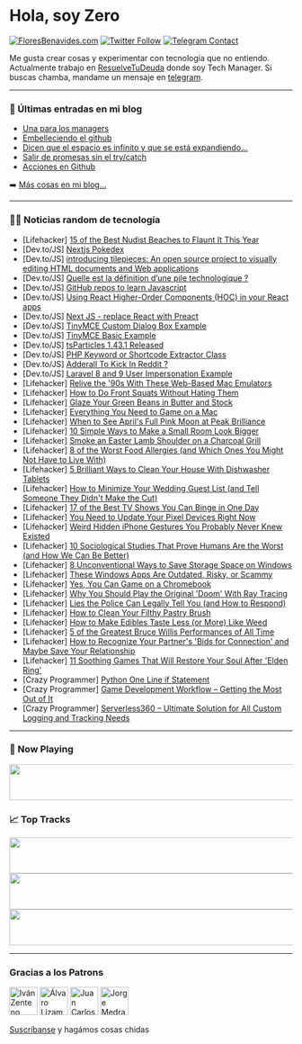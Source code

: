# Hola, soy Zero

[![FloresBenavides.com](https://img.shields.io/website?down_message=oops&label=MiBlog&style=for-the-badge&up_message=online&url=https%3A%2F%2Ffloresbenavides.com)](https://floresbenavides.com) [![Twitter Follow](https://img.shields.io/twitter/follow/ZeroDragon?color=%231DA1F2&label=Follow&logo=twitter&logoColor=ffffff&style=for-the-badge)](https://twitter.com/zerodragon) [![Telegram Contact](https://img.shields.io/badge/escr%C3%ADbeme-ZeroDragon-%2326A5E4?style=for-the-badge&logo=telegram)](https://t.me/zerodragon)

Me gusta crear cosas y experimentar con tecnología que no entiendo.
Actualmente trabajo en [ResuelveTuDeuda](http://github.com/resuelve) donde soy Tech Manager.
Si buscas chamba, mandame un mensaje en [telegram](https://t.me/zerodragon).

---

### 📕 Últimas entradas en mi blog
<!-- BLOG-POST-LIST:START -->
- [Una para los managers](https://floresbenavides.com/una-para-los-managers/)
- [Embelleciendo el github](https://floresbenavides.com/embelleciendo-el-github/)
- [Dicen que el espacio es infinito y que se está expandiendo…](https://floresbenavides.com/dicen-que-el-espacio-es-infinito-y-que-se-esta-expandiendo/)
- [Salir de promesas sin el try/catch](https://floresbenavides.com/salir-de-promesas-sin-el-try-catch/)
- [Acciones en Github](https://floresbenavides.com/acciones-en-github/)
<!-- BLOG-POST-LIST:END -->

➡️ [Más cosas en mi blog...](https://floresbenavides.com)

---

### 👨‍💻 Noticias random de tecnología
<!-- TECH-POSTS:START -->
- [Lifehacker] [15 of the Best Nudist Beaches to Flaunt It This Year](https://lifehacker.com/15-of-the-best-nudist-beaches-to-flaunt-it-this-year-1848714163)
- [Dev.to/JS] [Nextjs Pokedex](https://dev.to/louis3797/nextjs-pokedex-4oj)
- [Dev.to/JS] [introducing tilepieces: An open source project to visually editing HTML documents and Web applications](https://dev.to/tilepieces/introducing-tilepieces-an-open-source-project-to-visually-editing-html-documents-and-web-applications-49mc)
- [Dev.to/JS] [Quelle est la définition d’une pile technologique ?](https://dev.to/euro_tech_conseil_france/quelle-est-la-definition-dune-pile-technologique--2aco)
- [Dev.to/JS] [GitHub repos to learn Javascript](https://dev.to/annoh_karlgusta/github-repos-to-learn-javascript-5g5f)
- [Dev.to/JS] [Using React Higher-Order Components &lpar;HOC&rpar; in your React apps](https://dev.to/princeibs/using-react-higher-order-components-hoc-in-your-react-apps-5421)
- [Dev.to/JS] [Next JS - replace React with Preact](https://dev.to/kasperaamodt/next-js-replace-react-with-preact-2f7i)
- [Dev.to/JS] [TinyMCE Custom Dialog Box Example](https://dev.to/codeanddeploy/tinymce-custom-dialog-box-example-4m8f)
- [Dev.to/JS] [TinyMCE Basic Example](https://dev.to/codeanddeploy/tinymce-basic-example-829)
- [Dev.to/JS] [tsParticles 1.43.1 Released](https://dev.to/matteobruni/tsparticles-1431-released-44p2)
- [Dev.to/JS] [PHP Keyword or Shortcode Extractor Class](https://dev.to/codeanddeploy/php-keyword-or-shortcode-extractor-class-366c)
- [Dev.to/JS] [Adderall To Kick In Reddit ?](https://dev.to/alexjam55401398/adderall-to-kick-in-reddit--19nb)
- [Dev.to/JS] [Laravel 8 and 9 User Impersonation Example](https://dev.to/codeanddeploy/laravel-8-and-9-user-impersonation-example-2hac)
- [Lifehacker] [Relive the &#39;90s With These Web-Based Mac Emulators](https://lifehacker.com/relive-the-90s-with-these-web-based-mac-emulators-1848752013)
- [Lifehacker] [How to Do Front Squats Without Hating Them](https://lifehacker.com/how-to-do-front-squats-without-hating-them-1848753460)
- [Lifehacker] [Glaze Your Green Beans in Butter and Stock](https://lifehacker.com/glaze-your-green-beans-in-butter-and-stock-1848752979)
- [Lifehacker] [Everything You Need to Game on a Mac](https://lifehacker.com/everything-you-need-to-game-on-a-mac-1848752691)
- [Lifehacker] [When to See April&#39;s Full Pink Moon at Peak Brilliance](https://lifehacker.com/when-to-see-aprils-full-pink-moon-at-peak-brilliance-1848752693)
- [Lifehacker] [10 Simple Ways to Make a Small Room Look Bigger](https://lifehacker.com/10-simple-ways-to-make-a-small-room-look-bigger-1848751494)
- [Lifehacker] [Smoke an Easter Lamb Shoulder on a Charcoal Grill](https://lifehacker.com/smoke-an-easter-lamb-shoulder-on-a-charcoal-grill-1848747851)
- [Lifehacker] [8 of the Worst Food Allergies &lpar;and Which Ones You Might Not Have to Live With&rpar;](https://lifehacker.com/8-of-the-worst-food-allergies-and-which-ones-you-might-1848751471)
- [Lifehacker] [5 Brilliant Ways to Clean Your House With Dishwasher Tablets](https://lifehacker.com/5-brilliant-ways-to-clean-your-house-with-dishwasher-ta-1848751584)
- [Lifehacker] [How to Minimize Your Wedding Guest List &lpar;and Tell Someone They Didn&#39;t Make the Cut&rpar;](https://lifehacker.com/how-to-minimize-your-wedding-guest-list-and-tell-someo-1848751053)
- [Lifehacker] [17 of the Best TV Shows You Can Binge in One Day](https://lifehacker.com/17-of-the-best-tv-shows-you-can-binge-in-one-day-1848715528)
- [Lifehacker] [You Need to Update Your Pixel Devices Right Now](https://lifehacker.com/you-need-to-update-your-pixel-devices-right-now-1848750611)
- [Lifehacker] [Weird Hidden iPhone Gestures You Probably Never Knew Existed](https://lifehacker.com/weird-hidden-iphone-gestures-you-probably-never-knew-ex-1848749693)
- [Lifehacker] [10 Sociological Studies That Prove Humans Are the Worst &lpar;and How We Can Be Better&rpar;](https://lifehacker.com/10-sociological-studies-that-prove-humans-are-the-worst-1848747515)
- [Lifehacker] [8 Unconventional Ways to Save Storage Space on Windows](https://lifehacker.com/8-unconventional-ways-to-save-storage-space-on-windows-1848702210)
- [Lifehacker] [These Windows Apps Are Outdated, Risky, or Scammy](https://lifehacker.com/these-windows-apps-are-outdated-risky-or-scammy-1848707239)
- [Lifehacker] [Yes, You Can Game on a Chromebook](https://lifehacker.com/yes-you-can-game-on-a-chromebook-1848746540)
- [Lifehacker] [Why You Should Play the Original &#39;Doom&#39; With Ray Tracing](https://lifehacker.com/why-you-should-play-the-original-doom-with-ray-tracing-1848745533)
- [Lifehacker] [Lies the Police Can Legally Tell You &lpar;and How to Respond&rpar;](https://lifehacker.com/lies-the-police-can-legally-tell-you-and-how-to-respon-1848746966)
- [Lifehacker] [How to Clean Your Filthy Pastry Brush](https://lifehacker.com/how-to-clean-your-filthy-pastry-brush-1848746868)
- [Lifehacker] [How to Make Edibles Taste Less &lpar;or More&rpar; Like Weed](https://lifehacker.com/how-to-make-edibles-taste-less-or-more-like-weed-1848746861)
- [Lifehacker] [5 of the Greatest Bruce Willis Performances of All Time](https://lifehacker.com/5-of-the-greatest-bruce-willis-performances-of-all-time-1848745347)
- [Lifehacker] [How to Recognize Your Partner&#39;s &#39;Bids for Connection&#39; and Maybe Save Your Relationship](https://lifehacker.com/how-to-recognize-your-partners-bids-for-connection-and-1848740174)
- [Lifehacker] [11 Soothing Games That Will Restore Your Soul After &#39;Elden Ring&#39;](https://lifehacker.com/11-soothing-games-that-will-restore-your-soul-after-eld-1848693384)
- [Crazy Programmer] [Python One Line if Statement](https://www.thecrazyprogrammer.com/2022/04/python-one-line-if.html)
- [Crazy Programmer] [Game Development Workflow – Getting the Most Out of It](https://www.thecrazyprogrammer.com/2022/04/game-development-workflow.html)
- [Crazy Programmer] [Serverless360 – Ultimate Solution for All Custom Logging and Tracking Needs](https://www.thecrazyprogrammer.com/2022/03/serverless360.html)<!-- TECH-POSTS:END -->

---

### 🎵 Now Playing
<a href="https://spotify-now-playing-dun.vercel.app/now-playing?open"><img src="https://spotify-now-playing-dun.vercel.app/now-playing" width="540" height="64"></a>

### 📈 Top Tracks
<a href="https://spotify-now-playing-dun.vercel.app/top-tracks?i=1&open"><img src="https://spotify-now-playing-dun.vercel.app/top-tracks?i=1" width="540" height="64"></a>
<a href="https://spotify-now-playing-dun.vercel.app/top-tracks?i=2&open"><img src="https://spotify-now-playing-dun.vercel.app/top-tracks?i=2" width="540" height="64"></a>
<a href="https://spotify-now-playing-dun.vercel.app/top-tracks?i=3&open"><img src="https://spotify-now-playing-dun.vercel.app/top-tracks?i=3" width="540" height="64"></a>

---

### Gracias a los Patrons
[<img src="https://avatars.githubusercontent.com/u/243380?v=4" alt="Iván Zenteno" width="50px">](https://github.com/k001) [<img src="https://avatars.githubusercontent.com/u/19955639?v=4" alt="Álvaro Lizama" width="50px">](https://github.com/alvarolizama) [<img src="https://avatars.githubusercontent.com/u/2718753?v=4" alt="Juan Carlos Ruiz" width="50px">](https://github.com/JuanCrg90) [<img src="https://avatars.githubusercontent.com/u/37025?v=4" alt="Jorge Medrano" width="50px">](https://github.com/h1pp1e) 

[Suscríbanse](https://www.patreon.com/zerodragon) y hagámos cosas chidas
